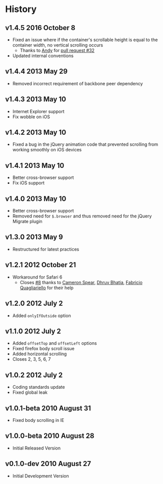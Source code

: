 # History

## v1.4.5 2016 October 8
- Fixed an issue where if the container's scrollable height is equal to the container width, no vertical scrolling occurs
  - Thanks to [Andy](https://github.com/Inumedia) for [pull request #32](https://github.com/balupton/jquery-scrollto/pull/32)
- Updated internal conventions

## v1.4.4 2013 May 29
- Removed incorrect requirement of backbone peer dependency

## v1.4.3 2013 May 10
- Internet Explorer support
- Fix wobble on iOS

## v1.4.2 2013 May 10
- Fixed a bug in the jQuery animation code that prevented scrolling from working smoothly on iOS devices

## v1.4.1 2013 May 10
- Better cross-browser support
- Fix iOS support

## v1.4.0 2013 May 10
- Better cross-browser support
- Removed need for `$.browser` and thus removed need for the jQuery Migrate plugin

## v1.3.0 2013 May 9
- Restructured for latest practices

## v1.2.1 2012 October 21
- Workaround for Safari 6
  - Closes [#8](https://github.com/balupton/jquery-scrollto/issues/8) thanks to [Cameron Spear](https://github.com/CWSpear), [Dhruv Bhatia](https://github.com/dhruv-bhatia), [Fabricio Quagliariello](https://github.com/fmquaglia) for their help

## v1.2.0 2012 July 2
- Added `onlyIfOutside` option

## v1.1.0 2012 July 2
- Added `offsetTop` and `offsetLeft` options
- Fixed firefox body scroll issue
- Added horizontal scrolling
- Closes 2, 3, 5, 6, 7

## v1.0.2 2012 July 2
- Coding standards update
- Fixed global leak

## v1.0.1-beta 2010 August 31
- Fixed body scrolling in IE

## v1.0.0-beta 2010 August 28
- Initial Released Version

## v0.1.0-dev 2010 August 27
- Initial Development Version
